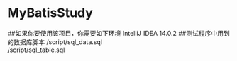 # MyBatisStudy
##如果你要使用该项目，你需要如下环境
IntelliJ IDEA 14.0.2
##测试程序中用到的数据库脚本
/script/sql_data.sql<br/>
/script/sql_table.sql
